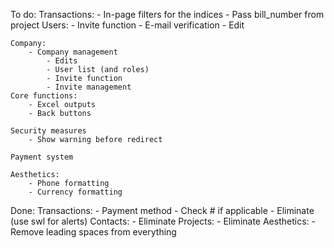 To do:
    Transactions:
        - In-page filters for the indices
        - Pass bill_number from project
    Users:
        - Invite function
        - E-mail verification
        - Edit
        
    Company:
        - Company management
            - Edits
            - User list (and roles)
            - Invite function
            - Invite management
    Core functions:
        - Excel outputs
        - Back buttons

    Security measures
        - Show warning before redirect

    Payment system

    Aesthetics:
        - Phone formatting
        - Currency formatting

Done:
    Transactions:
        - Payment method
            - Check # if applicable
        - Eliminate (use swl for alerts)
    Contacts:
        - Eliminate
    Projects:
        - Eliminate
    Aesthetics:
        - Remove leading spaces from everything 